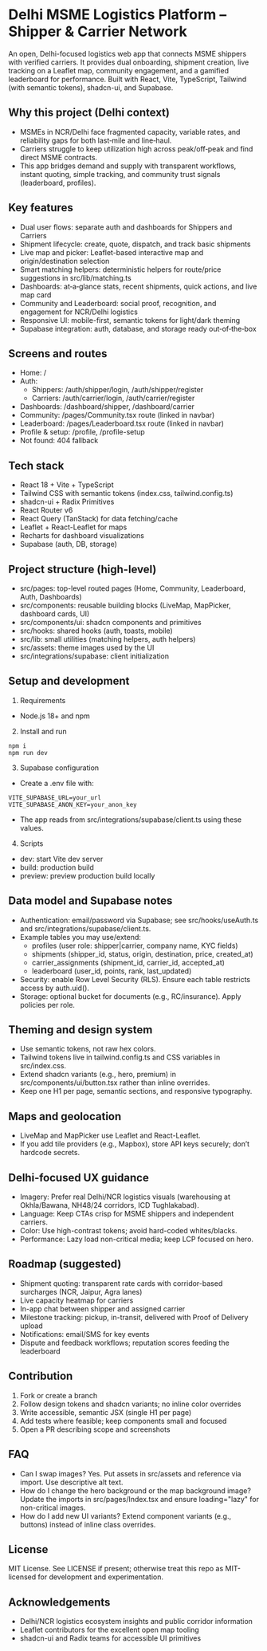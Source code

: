 # Delhi MSME Logistics Platform – Shipper & Carrier Network

An open, Delhi-focused logistics web app that connects MSME shippers with verified carriers. It provides dual onboarding, shipment creation, live tracking on a Leaflet map, community engagement, and a gamified leaderboard for performance. Built with React, Vite, TypeScript, Tailwind (with semantic tokens), shadcn-ui, and Supabase.


## Why this project (Delhi context)
- MSMEs in NCR/Delhi face fragmented capacity, variable rates, and reliability gaps for both last‑mile and line‑haul.
- Carriers struggle to keep utilization high across peak/off‑peak and find direct MSME contracts.
- This app bridges demand and supply with transparent workflows, instant quoting, simple tracking, and community trust signals (leaderboard, profiles).


## Key features
- Dual user flows: separate auth and dashboards for Shippers and Carriers
- Shipment lifecycle: create, quote, dispatch, and track basic shipments
- Live map and picker: Leaflet-based interactive map and origin/destination selection
- Smart matching helpers: deterministic helpers for route/price suggestions in src/lib/matching.ts
- Dashboards: at‑a‑glance stats, recent shipments, quick actions, and live map card
- Community and Leaderboard: social proof, recognition, and engagement for NCR/Delhi logistics
- Responsive UI: mobile-first, semantic tokens for light/dark theming
- Supabase integration: auth, database, and storage ready out‑of‑the‑box


## Screens and routes
- Home: /
- Auth:
  - Shippers: /auth/shipper/login, /auth/shipper/register
  - Carriers: /auth/carrier/login, /auth/carrier/register
- Dashboards: /dashboard/shipper, /dashboard/carrier
- Community: /pages/Community.tsx route (linked in navbar)
- Leaderboard: /pages/Leaderboard.tsx route (linked in navbar)
- Profile & setup: /profile, /profile-setup
- Not found: 404 fallback


## Tech stack
- React 18 + Vite + TypeScript
- Tailwind CSS with semantic tokens (index.css, tailwind.config.ts)
- shadcn-ui + Radix Primitives
- React Router v6
- React Query (TanStack) for data fetching/cache
- Leaflet + React-Leaflet for maps
- Recharts for dashboard visualizations
- Supabase (auth, DB, storage)


## Project structure (high-level)
- src/pages: top-level routed pages (Home, Community, Leaderboard, Auth, Dashboards)
- src/components: reusable building blocks (LiveMap, MapPicker, dashboard cards, UI)
- src/components/ui: shadcn components and primitives
- src/hooks: shared hooks (auth, toasts, mobile)
- src/lib: small utilities (matching helpers, auth helpers)
- src/assets: theme images used by the UI
- src/integrations/supabase: client initialization


## Setup and development
1) Requirements
- Node.js 18+ and npm

2) Install and run
```
npm i
npm run dev
```

3) Supabase configuration
- Create a .env file with:
```
VITE_SUPABASE_URL=your_url
VITE_SUPABASE_ANON_KEY=your_anon_key
```
- The app reads from src/integrations/supabase/client.ts using these values.

4) Scripts
- dev: start Vite dev server
- build: production build
- preview: preview production build locally


## Data model and Supabase notes
- Authentication: email/password via Supabase; see src/hooks/useAuth.ts and src/integrations/supabase/client.ts.
- Example tables you may use/extend:
  - profiles (user role: shipper|carrier, company name, KYC fields)
  - shipments (shipper_id, status, origin, destination, price, created_at)
  - carrier_assignments (shipment_id, carrier_id, accepted_at)
  - leaderboard (user_id, points, rank, last_updated)
- Security: enable Row Level Security (RLS). Ensure each table restricts access by auth.uid().
- Storage: optional bucket for documents (e.g., RC/insurance). Apply policies per role.


## Theming and design system
- Use semantic tokens, not raw hex colors.
- Tailwind tokens live in tailwind.config.ts and CSS variables in src/index.css.
- Extend shadcn variants (e.g., hero, premium) in src/components/ui/button.tsx rather than inline overrides.
- Keep one H1 per page, semantic sections, and responsive typography.


## Maps and geolocation
- LiveMap and MapPicker use Leaflet and React-Leaflet.
- If you add tile providers (e.g., Mapbox), store API keys securely; don’t hardcode secrets.


## Delhi-focused UX guidance
- Imagery: Prefer real Delhi/NCR logistics visuals (warehousing at Okhla/Bawana, NH48/24 corridors, ICD Tughlakabad).
- Language: Keep CTAs crisp for MSME shippers and independent carriers.
- Color: Use high-contrast tokens; avoid hard-coded whites/blacks.
- Performance: Lazy load non-critical media; keep LCP focused on hero.


## Roadmap (suggested)
- Shipment quoting: transparent rate cards with corridor-based surcharges (NCR, Jaipur, Agra lanes)
- Live capacity heatmap for carriers
- In-app chat between shipper and assigned carrier
- Milestone tracking: pickup, in-transit, delivered with Proof of Delivery upload
- Notifications: email/SMS for key events
- Dispute and feedback workflows; reputation scores feeding the leaderboard


## Contribution
1) Fork or create a branch
2) Follow design tokens and shadcn variants; no inline color overrides
3) Write accessible, semantic JSX (single H1 per page)
4) Add tests where feasible; keep components small and focused
5) Open a PR describing scope and screenshots


## FAQ
- Can I swap images? Yes. Put assets in src/assets and reference via import. Use descriptive alt text.
- How do I change the hero background or the map background image? Update the imports in src/pages/Index.tsx and ensure loading="lazy" for non-critical images.
- How do I add new UI variants? Extend component variants (e.g., buttons) instead of inline class overrides.


## License
MIT License. See LICENSE if present; otherwise treat this repo as MIT-licensed for development and experimentation.


## Acknowledgements
- Delhi/NCR logistics ecosystem insights and public corridor information
- Leaflet contributors for the excellent open map tooling
- shadcn-ui and Radix teams for accessible UI primitives
